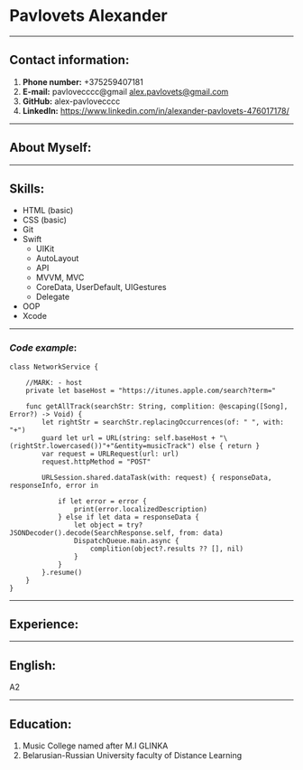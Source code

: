 # **Pavlovets Alexander**
**********
## **Contact information**:

1. **Phone number:** +375259407181
2. **E-mail:** pavlovecccc@gmail alex.pavlovets@gmail.com 
3. **GitHub:** alex-pavlovecccc
4. **LinkedIn:** https://www.linkedin.com/in/alexander-pavlovets-476017178/
*****************

## **About Myself**:
****************

## **Skills**:

* HTML (basic)
* CSS (basic)
* Git
* Swift 
    + UIKit
    + AutoLayout
    + API
    + MVVM, MVC
    + CoreData, UserDefault, UIGestures
    + Delegate 
* OOP
* Xcode
****************

### ***Code example***:
```
class NetworkService {
    
    //MARK: - host
    private let baseHost = "https://itunes.apple.com/search?term="
    
    func getAllTrack(searchStr: String, complition: @escaping([Song], Error?) -> Void) {
        let rightStr = searchStr.replacingOccurrences(of: " ", with: "+")
        guard let url = URL(string: self.baseHost + "\(rightStr.lowercased())"+"&entity=musicTrack") else { return }
        var request = URLRequest(url: url)
        request.httpMethod = "POST"
        
        URLSession.shared.dataTask(with: request) { responseData, responseInfo, error in
            
            if let error = error {
                print(error.localizedDescription)
            } else if let data = responseData {
                let object = try? JSONDecoder().decode(SearchResponse.self, from: data)
                DispatchQueue.main.async {
                    complition(object?.results ?? [], nil)
                }
            }
        }.resume()
    }
}
```
***************

## **Experience**:

*****************
## **English**:
A2
****************

## **Education**:
1. Music College named after М.I GLINKA
2. Belarusian-Russian University faculty of Distance Learning
